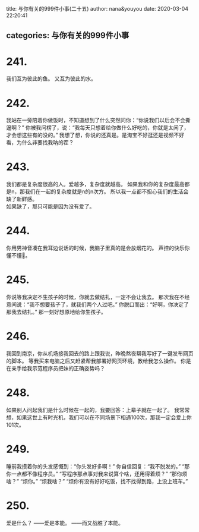title: 与你有关的999件小事(二十五)
author: nana&youyou
date: 2020-03-04 22:20:41

categories: 与你有关的999件小事
---

# 241.

我们互为彼此的鱼。
又互为彼此的水。<!-- more -->

# 242.

我站在一旁陪着你做饭时，不知道想到了什么突然问你：“你说我们以后会不会撕逼啊？”
你被我问楞了，说：“我每天只想着给你做什么好吃的，你就是太闲了，才会想这些有的没的。”
我想了想，你说的还真是。是淘宝不好逛还是视频不好看，为什么非要找我呐的茬？

# 243.

我们都是复杂度很高的人。爱越多，复杂度就越高。
如果我和你的复杂度最高都是n，那我们在一起的复杂度就是n的n次方。
所以我一点都不担心我们的生活会缺了新鲜感。<br>如果缺了，那只可能是因为没有爱了。

# 244.

你用男神音凑在我耳边说话的时候，我脑子里真的是会放烟花的。
声控的快乐你懂不懂🤯。

# 245.

你说等我决定不生孩子的时候，你就去做结扎，一定不会让我去。
那次我在不经意间说：“我不想要孩子了，就我们两个人过吧。”
你脱口而出：“好啊，你决定了那我去结扎。”
那一刻好想原地给你生孩子。

# 246.

我回到南京，你从机场接我回去的路上跟我说，昨晚熬夜帮我写好了一键发布网页的脚本。
等我买来电脑之后又赶紧帮我部署好网页环境，教给我怎么操作。
你是在亲手给我示范程序员把妹的正确姿势吗？

# 248.

如果别人问起我们是什么时候在一起的，我要回答：上辈子就在一起了。
我常常想，如果这世上有时光机，我们可以在不同场景下相遇100次，那我一定会爱上你101次。

# 249.

睡前我摸着你的头发感慨到：“你头发好多啊！”
你自信回复：“我不脱发的。”
“那你一点都不像程序员。”
“写程序那点事对我来说算个啥，还用得着烦？”
“那你烦啥？”
“烦你。”
“烦我啥？”
“烦你有没有好好吃饭，找不找得到路，上没上班车。”

# 250.

爱是什么？
——爱是本能。
——而又战胜了本能。
